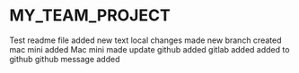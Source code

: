 # MY_TEAM_PROJECT
Test readme file
added new text
local changes made
new branch created
mac mini added
Mac mini made update
github added
gitlab added
added to github
github message added

